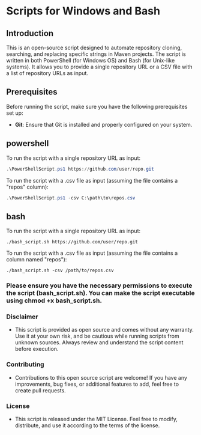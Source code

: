 # Scripts for Windows and Bash

## Introduction

This is an open-source script designed to automate repository cloning, searching, and replacing specific strings in Maven projects. The script is written in both PowerShell (for Windows OS) and Bash (for Unix-like systems). It allows you to provide a single repository URL or a CSV file with a list of repository URLs as input.

## Prerequisites

Before running the script, make sure you have the following prerequisites set up:

- **Git**: Ensure that Git is installed and properly configured on your system.

## powershell

To run the script with a single repository URL as input:

```powershell
.\PowerShellScript.ps1 https://github.com/user/repo.git
``````

To run the script with a .csv file as input (assuming the file contains a "repos" column):
```powershell
.\PowerShellScript.ps1 -csv C:\path\to\repos.csv
``````

## bash
To run the script with a single repository URL as input:

```shell
./bash_script.sh https://github.com/user/repo.git
```````

To run the script with a .csv file as input (assuming the file contains a column named "repos"):

```shell 
./bash_script.sh -csv /path/to/repos.csv
``````

### Please ensure you have the necessary permissions to execute the script (bash_script.sh). You can make the script executable using chmod +x bash_script.sh.

### Disclaimer
- This script is provided as open source and comes without any warranty. Use it at your own risk, and be cautious while running scripts from unknown sources. Always review and understand the script content before execution.

### Contributing
- Contributions to this open source script are welcome! If you have any improvements, bug fixes, or additional features to add, feel free to create pull requests.

### License
 - This script is released under the MIT License. Feel free to modify, distribute, and use it according to the terms of the license.
